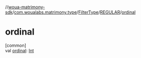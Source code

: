 //[woua-matrimony-sdk](../../../../index.md)/[com.woualabs.matrimony.type](../../index.md)/[FilterType](../index.md)/[REGULAR](index.md)/[ordinal](ordinal.md)

# ordinal

[common]\
val [ordinal](ordinal.md): [Int](https://kotlinlang.org/api/latest/jvm/stdlib/kotlin/-int/index.html)
